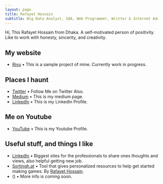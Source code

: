```yaml
---
layout: page
title: Rafayet Hossain
subtitle: Big Data Analyst, SQA, Web Programmer, Writter & Internet Addict
---
```

Hi, This Rafayet Hossain from Dhaka. A self-motivated person of positivity. Like to work with honesty, sincerity, and creativity.

## My website

* [Rivu](http://sumct1.lictproject.com/) • This is a sample project of mine. Currently work in progress.

## Places I haunt

* [Twitter](https://twitter.com/RafayetHossain/) • Follow Me on Twitter Also.
* [Medium](https://medium.com/@rafayet13) • This is my medium page.
* [LinkedIn](https://www.linkedin.com/in/rafayet13) • This is my LinkedIn Profile.


## Me on Youtube

* [YouTube](https://www.youtube.com/channel/UCsTNdhx0etbm-571LVTCW2g/featured?view_as=subscriber) • This is my Youtube Profile.


## Useful stuff, and things I like

* [LinkedIn](https://www.linkedin.com/in/rafayet13/) • Biggest sites for the professionals to share ones thoughts and views, also helpful getting new job. 
* [Sortingh.at]() •  Tool that gives personalized resources to help get started making games. By [Rafayet Hossain](http://www.rafayet13.blogspot.com/).
* () • More info is coming soon.
